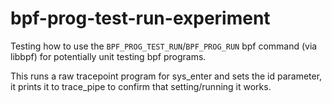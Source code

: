 # bpf-prog-test-run-experiment

Testing how to use the `BPF_PROG_TEST_RUN`/`BPF_PROG_RUN` bpf command (via libbpf) for potentially unit testing bpf programs.

This runs a raw tracepoint program for sys_enter and sets the id parameter, it prints it to trace_pipe to confirm that setting/running it works.